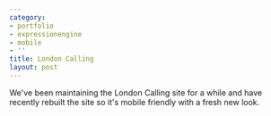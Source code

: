 ```yaml
---
category:
- portfolio
- expressionengine
- mobile
- ''
title: London Calling
layout: post
---
```


We've been maintaining the London Calling site for a while and have recently rebuilt the site so it's mobile friendly with a fresh new look.   